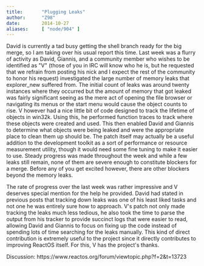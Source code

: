 ```yaml
---
title:       "Plugging Leaks"
author:      "Z98"
date:        2014-10-27
aliases:     [ "node/904" ]
---
```


<p>David is currently a tad busy getting the shell branch ready for the big merge, so I am taking over his usual report this time. Last week was a flurry of activity as David, Giannis, and a community member who wishes to be identified as "V" (those of you in IRC will know who he is, but he requested that we refrain from posting his nick and I expect the rest of the community to honor his request) investigated the large number of memory leaks that explorer_new suffered from. The initial count of leaks was around twenty instances where they occurred but the amount of memory that got leaked was fairly significant seeing as the mere act of opening the file browser or navigating its menus or the start menu would cause the object counts to rise. V however had a nice little bit of code designed to track the lifetime of objects in win32k. Using this, he performed function traces to track where these objects were created and used. This then enabled David and Giannis to determine what objects were being leaked and were the appropriate place to clean them up should be. The patch itself may actually be a useful addition to the development toolkit as a sort of performance or resource measurement utility, though it would need some fine tuning to make it easier to use. Steady progress was made throughout the week and while a few leaks still remain, none of them are severe enough to constitute blockers for a merge. Before any of you get excited however, there are other blockers beyond the memory leaks.</p>
<p>The rate of progress over the last week was rather impressive and V deserves special mention for the help he provided. David had stated in previous posts that tracking down leaks was one of his least liked tasks and not one he was entirely sure how to approach. V's patch not only made tracking the leaks much less tedious, he also took the time to parse the output from his tracker to provide succinct logs that were easier to read, allowing David and Giannis to focus on fixing up the code instead of spending lots of time searching for the leaks manually. This kind of direct contribution is extremely useful to the project since it directly contributes to improving ReactOS itself. For this, V has the project's thanks.</p>
<p>Discussion: https://www.reactos.org/forum/viewtopic.php?f=2&amp;t=13723</p>

